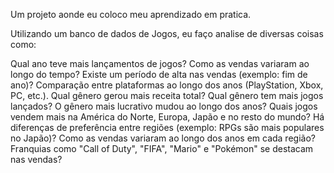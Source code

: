 Um projeto aonde eu coloco meu aprendizado em pratica.

Utilizando um banco de dados de Jogos, eu faço analise de diversas coisas como:

Qual ano teve mais lançamentos de jogos?
Como as vendas variaram ao longo do tempo? Existe um período de alta nas vendas (exemplo: fim de ano)?
Comparação entre plataformas ao longo dos anos (PlayStation, Xbox, PC, etc.).
Qual gênero gerou mais receita total?
Qual gênero tem mais jogos lançados?
O gênero mais lucrativo mudou ao longo dos anos?
Quais jogos vendem mais na América do Norte, Europa, Japão e no resto do mundo?
Há diferenças de preferência entre regiões (exemplo: RPGs são mais populares no Japão)?
Como as vendas variaram ao longo dos anos em cada região?
Franquias como "Call of Duty", "FIFA", "Mario" e "Pokémon" se destacam nas vendas?

